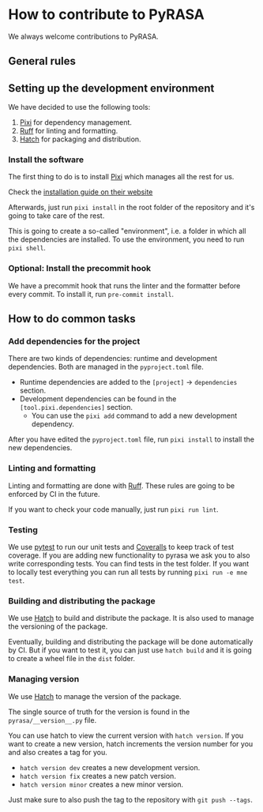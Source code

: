 # How to contribute to PyRASA

We always welcome contributions to PyRASA.

## General rules

## Setting up the development environment
We have decided to use the following tools:

1. [Pixi](https://pixi.sh) for dependency management.
2. [Ruff](https://docs.astral.sh/ruff/) for linting and formatting.
3. [Hatch](https://hatch.pypa.io/) for packaging and distribution.

### Install the software
The first thing to do is to install [Pixi](https://pixi.sh) which manages all the rest for us.

Check the [installation guide on their website](https://pixi.sh/latest/#installation)

Afterwards, just run `pixi install` in the root folder of the repository and
it's going to take care of the rest.

This is going to create a so-called "environment", i.e. a folder in which all
the dependencies are installed. To use the environment, you need to run `pixi shell`.

### Optional: Install the precommit hook
We have a precommit hook that runs the linter and the formatter before every commit.
To install it, run `pre-commit install`.

## How to do common tasks
### Add dependencies for the project

There are two kinds of dependencies: runtime and development dependencies. Both
are managed in the `pyproject.toml` file.

* Runtime dependencies are added to the `[project]` -> `dependencies` section.
* Development dependencies can be found in the `[tool.pixi.dependencies]` section.
  * You can use the `pixi add` command to add a new development dependency.

After you have edited the `pyproject.toml` file, run `pixi install` to install the new dependencies.

### Linting and formatting
Linting and formatting are done with [Ruff](https://docs.astral.sh/ruff/).
These rules are going to be enforced by CI in the future.

If you want to check your code manually, just run `pixi run lint`.

### Testing
We use [pytest](https://docs.pytest.org/en/stable/) to run our unit tests and [Coveralls](https://coveralls.io/github/schmidtfa/pyrasa) to keep track of test coverage. 
If you are adding new functionality to pyrasa we ask you to also write corresponding tests. You can find tests in the test folder. If you want to locally test everything you can run all tests by running `pixi run -e mne test`.

### Building and distributing the package
We use [Hatch](https://hatch.pypa.io/) to build and distribute the package. It
is also used to manage the versioning of the package.

Eventually, building and distributing the package will be done automatically by CI.
But if you want to test it, you can just use `hatch build` and it is going to
create a wheel file in the `dist` folder.

### Managing version
We use [Hatch](https://hatch.pypa.io/) to manage the version of the package.

The single source of truth for the version is found in the `pyrasa/__version__.py` file.

You can use hatch to view the current version with `hatch version`. If you want
to create a new version, hatch increments the version number for you and also creates
a tag for you.

* `hatch version dev` creates a new development version.
* `hatch version fix` creates a new patch version.
* `hatch version minor` creates a new minor version.

Just make sure to also push the tag to the repository with `git push --tags`.

